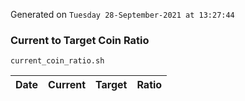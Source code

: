 Generated on `Tuesday 28-September-2021 at 13:27:44`

### Current to Target Coin Ratio
`current_coin_ratio.sh`

Date|Current|Target|Ratio
---|---|---|---
